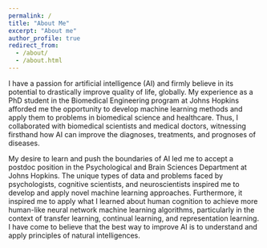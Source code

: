 ```yaml
---
permalink: /
title: "About Me"
excerpt: "About me"
author_profile: true
redirect_from:
  - /about/
  - /about.html
---
```


I have a passion for artificial intelligence (AI) and firmly believe in its potential to drastically improve quality of life, globally. My experience as a PhD student in the Biomedical Engineering program at Johns Hopkins afforded me the opportunity to develop machine learning methods and apply them to problems in biomedical science and healthcare. Thus, I collaborated with biomedical scientists and medical doctors, witnessing firsthand how AI can improve the diagnoses, treatments, and prognoses of diseases.

My desire to learn and push the boundaries of AI led me to accept a postdoc position in the Psychological and Brain Sciences Department at Johns Hopkins. The unique types of data and problems faced by psychologists, cognitive scientists, and neuroscientists inspired me to develop and apply novel machine learning approaches. Furthermore, it inspired me to apply what I learned about human cognition to achieve more human-like neural network machine learning algorithms, particularly in the context of transfer learning, continual learning, and representation learning. I have come to believe that the best way to improve AI is to understand and apply principles of natural intelligences.

